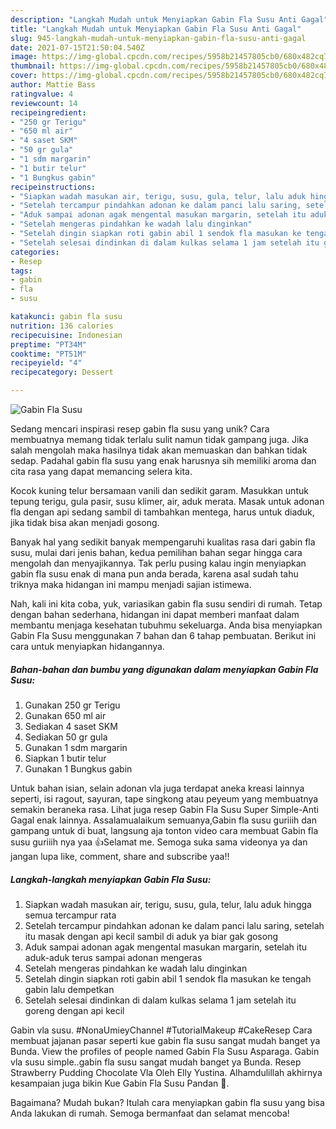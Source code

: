 ```yaml
---
description: "Langkah Mudah untuk Menyiapkan Gabin Fla Susu Anti Gagal"
title: "Langkah Mudah untuk Menyiapkan Gabin Fla Susu Anti Gagal"
slug: 945-langkah-mudah-untuk-menyiapkan-gabin-fla-susu-anti-gagal
date: 2021-07-15T21:50:04.540Z
image: https://img-global.cpcdn.com/recipes/5958b21457805cb0/680x482cq70/gabin-fla-susu-foto-resep-utama.jpg
thumbnail: https://img-global.cpcdn.com/recipes/5958b21457805cb0/680x482cq70/gabin-fla-susu-foto-resep-utama.jpg
cover: https://img-global.cpcdn.com/recipes/5958b21457805cb0/680x482cq70/gabin-fla-susu-foto-resep-utama.jpg
author: Mattie Bass
ratingvalue: 4
reviewcount: 14
recipeingredient:
- "250 gr Terigu"
- "650 ml air"
- "4 saset SKM"
- "50 gr gula"
- "1 sdm margarin"
- "1 butir telur"
- "1 Bungkus gabin"
recipeinstructions:
- "Siapkan wadah masukan air, terigu, susu, gula, telur, lalu aduk hingga semua tercampur rata"
- "Setelah tercampur pindahkan adonan ke dalam panci lalu saring, setelah itu masak dengan api kecil sambil di aduk ya biar gak gosong"
- "Aduk sampai adonan agak mengental masukan margarin, setelah itu aduk-aduk terus sampai adonan mengeras"
- "Setelah mengeras pindahkan ke wadah lalu dinginkan"
- "Setelah dingin siapkan roti gabin abil 1 sendok fla masukan ke tengah gabin lalu dempetkan"
- "Setelah selesai dindinkan di dalam kulkas selama 1 jam setelah itu goreng dengan api kecil"
categories:
- Resep
tags:
- gabin
- fla
- susu

katakunci: gabin fla susu 
nutrition: 136 calories
recipecuisine: Indonesian
preptime: "PT34M"
cooktime: "PT51M"
recipeyield: "4"
recipecategory: Dessert

---
```



![Gabin Fla Susu](https://img-global.cpcdn.com/recipes/5958b21457805cb0/680x482cq70/gabin-fla-susu-foto-resep-utama.jpg)

Sedang mencari inspirasi resep gabin fla susu yang unik? Cara membuatnya memang tidak terlalu sulit namun tidak gampang juga. Jika salah mengolah maka hasilnya tidak akan memuaskan dan bahkan tidak sedap. Padahal gabin fla susu yang enak harusnya sih memiliki aroma dan cita rasa yang dapat memancing selera kita.

Kocok kuning telur bersamaan vanili dan sedikit garam. Masukkan untuk tepung terigu, gula pasir, susu klimer, air, aduk merata. Masak untuk adonan fla dengan api sedang sambil di tambahkan mentega, harus untuk diaduk, jika tidak bisa akan menjadi gosong.

Banyak hal yang sedikit banyak mempengaruhi kualitas rasa dari gabin fla susu, mulai dari jenis bahan, kedua pemilihan bahan segar hingga cara mengolah dan menyajikannya. Tak perlu pusing kalau ingin menyiapkan gabin fla susu enak di mana pun anda berada, karena asal sudah tahu triknya maka hidangan ini mampu menjadi sajian istimewa.


Nah, kali ini kita coba, yuk, variasikan gabin fla susu sendiri di rumah. Tetap dengan bahan sederhana, hidangan ini dapat memberi manfaat dalam membantu menjaga kesehatan tubuhmu sekeluarga. Anda bisa menyiapkan Gabin Fla Susu menggunakan 7 bahan dan 6 tahap pembuatan. Berikut ini cara untuk menyiapkan hidangannya.

<!--inarticleads1-->

##### Bahan-bahan dan bumbu yang digunakan dalam menyiapkan Gabin Fla Susu:

1. Gunakan 250 gr Terigu
1. Gunakan 650 ml air
1. Sediakan 4 saset SKM
1. Sediakan 50 gr gula
1. Gunakan 1 sdm margarin
1. Siapkan 1 butir telur
1. Gunakan 1 Bungkus gabin


Untuk bahan isian, selain adonan vla juga terdapat aneka kreasi lainnya seperti, isi ragout, sayuran, tape singkong atau peyeum yang membuatnya semakin beraneka rasa. Lihat juga resep Gabin Fla Susu Super Simple-Anti Gagal enak lainnya. Assalamualaikum semuanya,Gabin fla susu guriiih dan gampang untuk di buat, langsung aja tonton video cara membuat Gabin fla susu guriiih nya yaa 👍Selamat me. Semoga suka sama videonya ya dan jangan lupa like, comment, share and subscribe yaa!! 

<!--inarticleads2-->

##### Langkah-langkah menyiapkan Gabin Fla Susu:

1. Siapkan wadah masukan air, terigu, susu, gula, telur, lalu aduk hingga semua tercampur rata
1. Setelah tercampur pindahkan adonan ke dalam panci lalu saring, setelah itu masak dengan api kecil sambil di aduk ya biar gak gosong
1. Aduk sampai adonan agak mengental masukan margarin, setelah itu aduk-aduk terus sampai adonan mengeras
1. Setelah mengeras pindahkan ke wadah lalu dinginkan
1. Setelah dingin siapkan roti gabin abil 1 sendok fla masukan ke tengah gabin lalu dempetkan
1. Setelah selesai dindinkan di dalam kulkas selama 1 jam setelah itu goreng dengan api kecil


Gabin vla susu. #NonaUmieyChannel #TutorialMakeup #CakeResep Cara membuat jajanan pasar seperti kue gabin fla susu sangat mudah banget ya Bunda. View the profiles of people named Gabin Fla Susu Asparaga. Gabin vla susu simple..gabin fla susu sangat mudah banget ya Bunda. Resep Strawberry Pudding Chocolate Vla Oleh Elly Yustina. Alhamdulillah akhirnya kesampaian juga bikin Kue Gabin Fla Susu Pandan 🤗. 

Bagaimana? Mudah bukan? Itulah cara menyiapkan gabin fla susu yang bisa Anda lakukan di rumah. Semoga bermanfaat dan selamat mencoba!
